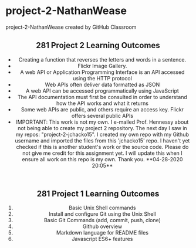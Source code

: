# project-2-NathanWease
project-2-NathanWease created by GitHub Classroom

<!DOCTYPE html>
<html lang="en">

<head>
  <meta charset="UTF-8" />
  <meta name="viewport" content="width=device-width, initial-scale=1.0" />
  <meta http-equiv="X-UA-Compatible" content="ie=edge" />
 </head>

<body>
<header>
  <h2>281 Project 2 Learning Outcomes</h2>
  <ul>
    <li>Creating a function that reverses the letters and words in a sentence.</li>
    <li>Flickr Image Gallery.</li>
    <li>A web API or Application Programming Interface is an API accessed using the HTTP protocol</li>
    <li>Web APIs often deliver data formatted as JSON</li>
    <li>A web API can be accessed programmatically using JavaScript</li>
    <li>The API documentation must first be consulted in order to understand how the API works and what it returns</li>
    <li>Some web APIs are public, and others require an access key.  Flickr offers several public APIs</li>
    <li>IMPORTANT: This work is not my own. I e-mailed Prof. Hennessy about not being able to create my project 2 repository. The next day I saw in my repos: "project-2-jchacko15". I created my own repo with my Github username and imported the files from this 'jchacko15' repo. I haven't yet checked if this is another student's work or the source code. Please do not give me credit for this assignment yet. I will update this when I ensure all work on this repo is my own. Thank you. **04-28-2020 20:05**</li>
  </ul>
</header>

<header>
  <h2>281 Project 1 Learning Outcomes</h2>
    <ol>
      <li>Basic Unix Shell commands</li>
      <li>Install and configure Git using the Unix Shell</li>
      <li>Basic Git Commands (add, commit, push, clone)</li>
      <li>Github overview</li>
      <li>Markdown language for README files</li>
      <li>Javascript ES6+ features</li>
    </ol>
  </body>
<header>

</html>
